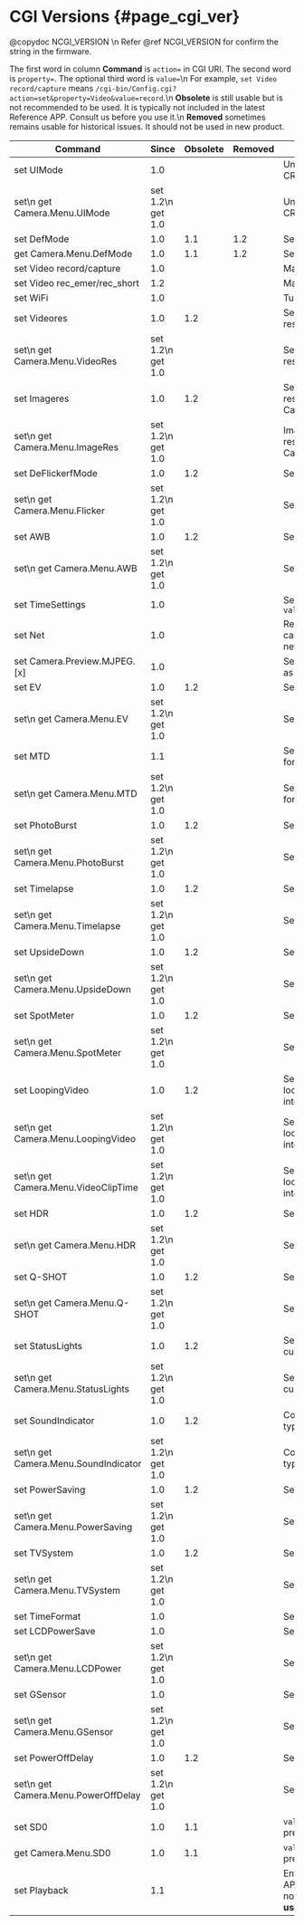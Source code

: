 # CGI Versions {#page_cgi_ver}

@copydoc NCGI_VERSION \n
Refer @ref NCGI_VERSION for confirm the string in the firmware.

The first word in column **Command** is `action=` in CGI URI. The second word is `property=`. The optional third word is `value=`\n For example, `set Video record/capture` means `/cgi-bin/Config.cgi?action=set&property=Video&value=record`.\n
**Obsolete** is still usable but is not recommended to be used. It is typically not included in the latest Reference APP. Consult us before you use it.\n
**Removed** sometimes remains usable for historical issues. It should not be used in new product.

<!-- Remember to keep a blank line in the end of this document for the rest of auto generated part to append -->
<!--@addtogroup cgi_ver_matrix  CGI Version Matrix-->
<!-- @weakgroup cgi_ver_matrix CGI Version Matrix -->
| Command  | Since  | Obsolete  | Removed | Remarks |
| -------- | ------ | --------- | ------- | ------- |
| set UIMode  | 1.0 | | | Unusable for now if CR_CGI_SET_UI_MODE is not on. |
| set\n get Camera.Menu.UIMode  | set 1.2\n get 1.0 | | | Unusable for now if CR_CGI_SET_UI_MODE is not on. |
| set DefMode  | 1.0 | 1.1 | 1.2 | Set default UI State |
| get Camera.Menu.DefMode  | 1.0 | 1.1 | 1.2 | Set default UI State |
| set Video record/capture   | 1.0 | | | Main video operation. |
| set Video rec_emer/rec_short   | 1.2 | | | Main video operation. |
| set WiFi     | 1.0 | | | Turn off WiFi module. |
| set Videores | 1.0 | 1.2 | | Set video recording resolution: `value=` resolution string |
| set\n get Camera.Menu.VideoRes | set 1.2\n get 1.0 | | | Set video recording resolution: `value=` resolution string |
| set Imageres  | 1.0 | 1.2 | | Set Image capturing resolution: `value=` resolution string.\n Typically used for UI Camera State. |
| set\n get Camera.Menu.ImageRes  | set 1.2\n get 1.0 | | | Image resolution for capturing: `value=` resolution string.\n Typically used for UI Camera State. |
| set DeFlickerfMode  | 1.0 | 1.2 | | Set Anti-Flicker mode. |
| set\n get Camera.Menu.Flicker  | set 1.2\n get 1.0 | | | Set Anti-Flicker mode. |
| set AWB  | 1.0 | 1.2 | | Set Auto White Balance mode. |
| set\n get Camera.Menu.AWB  | set 1.2\n get 1.0 | | | Set Auto White Balance mode. |
| set TimeSettings  | 1.0 | | | Set Real-Time-Clock (RTC) time.\n `value=Year$Month$Day$Hour$Minute$Second` |
| set Net    | 1.0 | | | Reset network function and find the camera.\n Note that it would store network settings into Flash.|
| set Camera.Preview.MJPEG.[x]    | 1.0 | | | Set MJPEG live preview parameters. Such as width and height.|
| set EV    | 1.0 | 1.2 | | Set Camera Exposure Value.|
| set\n get Camera.Menu.EV    | set 1.2\n get 1.0 | | | Set Camera Exposure Value.|
| set MTD    | 1.1 | | | Set MoTion Detection Mode.\n Typically for parking mode, with level or off.|
| set\n get Camera.Menu.MTD    | set 1.2\n get 1.0 | | | Set MoTion Detection Mode.\n Typically for parking mode, with level or off.|
| set PhotoBurst    | 1.0 | 1.2 | | Set Photo Burst Mode interval.|
| set\n get Camera.Menu.PhotoBurst | set 1.2\n get 1.0 | | | Set Photo Burst Mode interval.|
| set Timelapse    | 1.0 | 1.2 | | Set Timelapse Shot interval.|
| set\n get Camera.Menu.Timelapse | set 1.2\n get 1.0 | | | Set Timelapse Shot interval.|
| set UpsideDown    | 1.0 | 1.2 | | Set Orientation of Camera Image Sensor.|
| set\n get Camera.Menu.UpsideDown | set 1.2\n get 1.0  | | | Set Orientation of Camera Image Sensor.|
| set SpotMeter    | 1.0 | 1.2 | | Set Camera Spot Meter mode.|
| set\n get Camera.Menu.SpotMeter | set 1.2\n get 1.0 | | | Set Camera Spot Meter mode.|
| set LoopingVideo    | 1.0 | 1.2 | | Set Video recording looping mode. Not looping or cut the video for the requested interval.|
| set\n get Camera.Menu.LoopingVideo | set 1.2\n get 1.0 | | | Set Video recording looping mode. Not looping or cut the video for the requested interval.|
| set\n get Camera.Menu.VideoClipTime | set 1.2\n get 1.0 | | | Set Video recording looping mode. Not looping or cut the video for the requested interval.|
| set HDR    | 1.0 | 1.2 | | Set HDR mode. Typically on or off. |
| set\n get Camera.Menu.HDR | set 1.2\n get 1.0 | | | Set HDR mode. Typically on or off.|
| set Q-SHOT    | 1.0 | 1.2 | | Set Q shot mode.|
| set\n get Camera.Menu.Q-SHOT | set 1.2\n get 1.0 | | | Set Q shot mode.|
| set StatusLights    | 1.0 | 1.2 | | Set status LED. It's typically for customized LED controlling.|
| set\n get Camera.Menu.StatusLights | set 1.2\n get 1.0 | | | Set status LED. It's typically for customized LED controlling.|
| set SoundIndicator    | 1.0 | 1.2 | | Controls status beeper or speaker. It's typically a customized feature.|
| set\n get Camera.Menu.SoundIndicator | set 1.2\n get 1.0 | | | Controls status beeper or speaker. It's typically a customized feature.|
| set PowerSaving    | 1.0 | 1.2 | | Set power saving timer.|
| set\n get Camera.Menu.PowerSaving | set 1.2\n get 1.0 | | | Set power saving timer.|
| set TVSystem    | 1.0 | 1.2 | | Set TV system as NTSC or PAL.|
| set\n get Camera.Menu.TVSystem | set 1.2\n get 1.0 | | | Set TV system as NTSC or PAL.|
| set TimeFormat    | 1.0 | | | Set Time format, such as YMD or DMY.|
| set LCDPowerSave    | 1.0 | | | Set LCD power saving timer.|
| set\n get Camera.Menu.LCDPower | set 1.2\n get 1.0 | | | Set LCD power saving timer.|
| set GSensor    | 1.0 | | | Set G-sensor sensitivity.|
| set\n get Camera.Menu.GSensor | set 1.2\n get 1.0 | | | Set G-sensor sensitivity.|
| set PowerOffDelay | 1.0 | 1.2 | | Set power off delay time |
| set\n get Camera.Menu.PowerOffDelay | set 1.2\n get 1.0 | | | Set power off delay time |
| set SD0 | 1.0 | 1.1 | | `value=format` to format SD card to Camera preferred format. |
| get Camera.Menu.SD0 | 1.0 | 1.1 | | `value=format` to format SD card to Camera preferred format. |
| set Playback | 1.1 | | | Enter/Leave UI_NET_PLAYBACK_STATE.\n APP also sends heart beat periodically to notify Camera that it's still alive.\n **Plan to use UIMode for entering and leaving.** |
